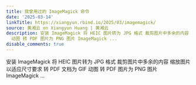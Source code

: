 ```yaml
---
title: 我曾用过的 ImageMagick 命令
date: '2025-03-14'
linkTitle: https://xiangyun.rbind.io/2025/03/imagemagick/
source: 黄湘云 on Xiangyun Huang | 黄湘云
description: 安装 ImageMagick 将 HEIC 图片转为 JPG 格式 裁剪图片中多余的内容 缩放图片以适应尺寸要求 转 PDF 文档为 GIF
  动图 转 PDF 图片为 PNG 图片 ImageMagick ...
disable_comments: true
---
```

安装 ImageMagick 将 HEIC 图片转为 JPG 格式 裁剪图片中多余的内容 缩放图片以适应尺寸要求 转 PDF 文档为 GIF 动图 转 PDF 图片为 PNG 图片 ImageMagick ...